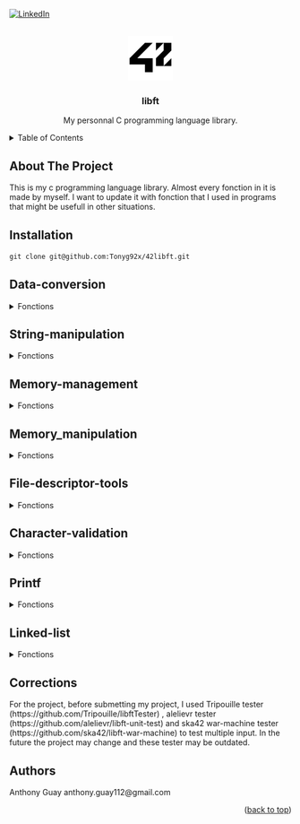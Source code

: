 <div id="top"></div>

[![LinkedIn][linkedin-shield]][linkedin-url]

<!-- PROJECT LOGO -->
<br />
<div align="center">
  <a href="https://github.com/github_username/repo_name">
    <img src="images/42_Logo.svg.png" alt="Logo" width="80" height="80">
  </a>

<h3 align="center">libft</h3>

  <p align="center">
    My personnal C programming language library.
  </p>
</div>

<!-- TABLE OF CONTENTS -->
<details>
  <summary>Table of Contents</summary>
  <ol>
    <li>
      <a href="#about-the-project">About The Project</a>
    </li>
    <li>
      <a href="#installation">Installation</a>
    </li>
     <li>
      <a href="#Data-conversion">Data-conversion</a>
    </li>
    <li>
      <a href="#String-manipulation">String-manipulation</a>
    </li>
    <li>
      <a href="#Memory-management">Memory-management</a>
    </li>
    <li>
      <a href="#Memory-manipulation">Memory-manipulation</a>
    </li>    
    <li>
      <a href="#File-descriptor-tools">File-descriptor-tools</a>
    </li>
    <li>
      <a href="#Printf">Printf</a>
    </li>
    <li>
      <a href="#Character-validation">Character-validation</a>
    </li>
    <li>
      <a href="#Corrections">Corrections</a>
    </li>
    <li>
      <a href="#Authors">Authors</a>
    </li>
  </ol>
</details>

<!-- ABOUT THE PROJECT -->
## About The Project

<p align="left">
  This is my c programming language library. Almost every fonction in it is made by myself. I want to update it with fonction that I used in programs that might be usefull in other situations.

 <!-- INSTALLATION -->
## Installation
```markdown
git clone git@github.com:Tonyg92x/42libft.git
```
<!-- DATA-CONVERSION -->
## Data-conversion
<details>
  <summary>Fonctions</summary>
  <h3>ft_atoi</h3>
  Convert a string containing an integer number to an integer.
 
  <h3>ft_itoa</h3>
  Take the integer entered and put the value in a string as multiple characters.
  
  <h3>ft_utoa</h3>
  Take the unsigned int entered and put it's char value in a string. The string returned is allocated with malloc so don't forget to free it.
  
  <h3>ft_atol</h3>
  Take the integer entered and convert it into a long variable (It's pretty usefull to test integer limits).
</details>
  
<!-- STRING-MANIPULATION -->
## String-manipulation
<details>
  <summary>Fonctions</summary>
  <h3>ft_toupper</h3>
  Put the letter entered in uppercase. If it's already uppercase or it isnt a letter, do nothing.
  
  <h3>ft_tolower</h3>
  Put the letter entered in lowercase. If it's already in lowercase or it isnt a letter, do nothing.
  
  <h3>ft_strlen</h3>
  Return the length of the strin entered.
  
  <h3>ft_strchr</h3>
  Return a pointer of the first occurence of c in s else return NULL.
  
  <h3>ft_strrchr</h3>
  Locate the last occurence of c in the string pointed by s. The '\0' is considered a part of the string so if c = '\0' the function locate the terminating '\0'.
  
  <h3>ft_strlcpy</h3>
  Copy char's from src to dest (size time) and put '\0' the end.
  
  <h3>ft_strlcat</h3>
  Put the string src at the end of string dst. Return the size of the dst string>
  
  <h3>ft_strdup</h3>
  Allocate exactly the right amount of space src string into an other string using the malloc fonction. Don't forget to free. (Usefull if you want to use the less amount of memory possible.

  <h3>ft_strncmp</h3>
  Compare s1 with s2 for n character. Return 0 if it's the same, if not return the s1 - s2 value of the dif.
  
  <h3>ft_strnstr</h3>
  Look for a string (needle) instide the other string (haystack). Return the pointer to the start of the needle, otherwise return NULL. 
  
  <h3>ft_substr</h3>
  Return a new string, that has the content of s string, starting at the start argument as index. The new string is allocated with malloc so don't forget to free it.

  <h3>ft_strjoin</h3>
  Join s1 and s2 strings together. The value return is allocated with the malloc fonction so don't forget to free.
  
  <h3>ft_strtrim</h3>
  Remove every character (that is in set) of the s1 string. Return a new string with the result allocated with malloc, so don't forget to free it.
  
  <h3>ft_split</h3>
  Split the string between c character in multiple strings. The return is a pointer that has every pointer of every string made. The memory is allocated by malloc, in 2D so don't forget to ft_free2d.

  <h3>ft_striteri</h3>
  Pass the s string into the f fonction.
  
  <h3>ft_strmapi</h3>
  Pass every character of the string s in the f contion. Return the result in a allocated string using malloc, so don't forget to free.
</details>
  
<!-- MEMORY-management -->
## Memory-management
<details>
  <summary>Fonctions</summary>
  
 <h3>ft_calloc</h3>
   Allocate memory with the malloc fonction; allocate size (in byte) * count (nomber of element). Put the value '\0' on everything after.

 <h3>ft_free2d</h3>
  Free every adresse entered in the pointer of pointers, then free the pointer of pointers. 

</details>

<!-- MEMORY_MANIPULATION -->
## Memory_manipulation
<details>
  <summary>Fonctions</summary>
  
  <h3>ft_memset</h3>
  Write len number of time of value c in the string b.
  
  <h3>ft_bzero</h3>
  Put the value '\0' n time in the pointer entered.
  
  <h3>ft_memcpy</h3>
  Copy n bytes of src pointer into dst pointer. Return the pointer to the dst pointer. Protected from overlaping.
  
  <h3>ft_memmove</h3>
  Same as memcpy, but it is not protected from overlaping.
  
  <h3>ft_memcmp</h3>
  Compare the value of the first index of s1 with the same index of s2. Return 0 if they are the same, and s1[byte] - s2[byte] otherwise.
  
  <h3>ft_memcmp</h3>
  Locate the first location of the occurence c in the string s. Look for it n time. Return a pointer to the location, otherwise return NULL.
</details>
  
<!-- FILE-DESCRIPTOR-TOOLS -->
## File-descriptor-tools
<details>
  <summary>Fonctions</summary>
  
  <h3>ft_putchar_fd</h3>
  Write the character c in the fd entered.

  <h3>ft_putnbr_fd</h3>
  Fonction that write the integer entered in the fd entered.
  
  <h3>ft_putnbr_unsigned_fd</h3>
  Fonction that write the unsigned integer entered in the fd entered.
  
  <h3>ft_putstr_fd</h3>
  Fonction that write the string entered in the fd entered.

  <h3>ft_putendl_fd</h3>
  Write the string s in the fd entered, then put a new line at the end.
</details>
  
<!-- CHARACTER-VALIDATION -->
## Character-validation
<details>
  <h3>ft_isdigit</h3>
  Return 1 (true) if the character entered is a number. Return 0 (false) otherwise.
  
  <h3>ft_isalpha</h3>
  Return 1 (true) if the character entered is a letter. Return 0 (false) otherwise.  
  
  <h3>ft_isalnum</h3>
  Return 1 (true) if the character entered is a letter or a digit. Return 0 (false) otherwise.
  
  <h3>ft_isascii</h3>
  Return 1 (true) if the character entered is in the ASCII table. Return 0 (false) otherwise.  
  
  <h3>ft_isprint</h3>
  Return 1 (true) if the character entered is printable. Return 0 (false) otherwise.
  <summary>Fonctions</summary>
  
</details>
  
<!-- PRINTF -->
## Printf
<details>
  <summary>Fonctions</summary>
  
 <h3>ft_printf</h3>
  Home made printf fonction. Git Repo : https://github.com/Tonyg92x/42printf
  
<h3>ft_print_chars</h3>
  Fonction that is used by printf to print characters.
  
<h3>ft_print_dui</h3>
  Fonction that is used by printf to print integers.
  
<h3>ft_puthex</h3>
  Fonction that is used by printf to print hexadecimals values.
</details>
 
<!-- LINKED_LIST -->
## Linked-list
<details>
  <summary>Fonctions</summary>
  
 <h3>ft_push</h3>
  Fonction's used in the push_swap program. Linked lists fonctions, might be usefull later. Need to update for project that can use more then 2 lists.
  
<h3>ft_rotate</h3>
  Linked list fonction that shift up every element in a list. The first element become the last one. Might need to update it.
  
<h3>ft_reverse_rotate</h3>
   Linked list fonction that shift down every element in a list. The last element become the first one. Might need to update it.

<h3>ft_swap</h3>
  Linked-listed fonction that swap the first element of a list with the second. Might need to update it.
</details>

 <!-- CORRECTIONS -->
## Corrections
<p align="left">
  For the project, before submetting my project, I used Tripouille tester (https://github.com/Tripouille/libftTester) , 
alelievr tester (https://github.com/alelievr/libft-unit-test) and ska42 war-machine tester (https://github.com/ska42/libft-war-machine) to test multiple input. In the future the project may change and these tester may be outdated. 

<!-- Authors -->
## Authors
<p align="left">
  Anthony Guay anthony.guay112@gmail.com
<p align="right">(<a href="#top">back to top</a>)</p>

<!-- MARKDOWN LINKS & IMAGES -->
<!-- https://www.markdownguide.org/basic-syntax/#reference-style-links -->
[linkedin-shield]: https://img.shields.io/badge/-LinkedIn-black.svg?style=for-the-badge&logo=linkedin&colorB=555
[linkedin-url]: https://www.linkedin.com/in/anthony-guay-75b27421b/
[product-screenshot]: images/screenshot.png
